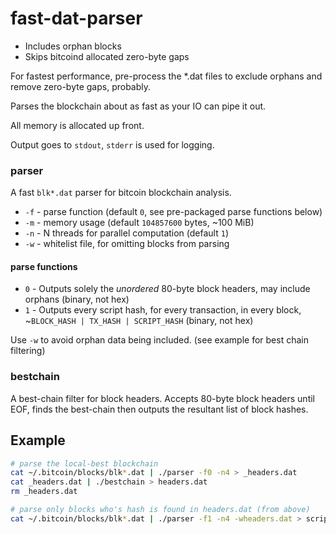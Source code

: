 # fast-dat-parser

* Includes orphan blocks
* Skips bitcoind allocated zero-byte gaps

For fastest performance, pre-process the *.dat files to exclude orphans and remove zero-byte gaps, probably.

Parses the blockchain about as fast as your IO can pipe it out.

All memory is allocated up front.

Output goes to `stdout`, `stderr` is used for logging.


### parser

A fast `blk*.dat` parser for bitcoin blockchain analysis.

- `-f` - parse function (default `0`, see pre-packaged parse functions below)
- `-m` - memory usage (default `104857600` bytes, ~100 MiB)
- `-n` - N threads for parallel computation (default `1`)
- `-w` - whitelist file, for omitting blocks from parsing


#### parse functions

- `0` - Outputs solely the *unordered* 80-byte block headers, may include orphans (binary, not hex)
- `1` - Outputs every script hash, for every transaction, in every block, ~`BLOCK_HASH | TX_HASH | SCRIPT_HASH` (binary, not hex)

Use `-w` to avoid orphan data being included. (see example for best chain filtering)


### bestchain

A best-chain filter for block headers.
Accepts 80-byte block headers until EOF, finds the best-chain then outputs the resultant list of block hashes.


## Example

``` bash
# parse the local-best blockchain
cat ~/.bitcoin/blocks/blk*.dat | ./parser -f0 -n4 > _headers.dat
cat _headers.dat | ./bestchain > headers.dat
rm _headers.dat

# parse only blocks who's hash is found in headers.dat (from above)
cat ~/.bitcoin/blocks/blk*.dat | ./parser -f1 -n4 -wheaders.dat > scripts.dat
```
